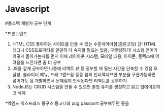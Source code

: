 # Javascript
#풀스택 개발자 공부 단계

*프론트엔드
1) HTML CSS 좋아하는 사이트를 만들 수 있는 수준이어야함(클론코딩)
   단! HTML 태그나 CSS프로퍼티를 일일히 다 숙지할 필요는 없음, 구글링하기!
   시스템 언어가 어떻게 돌아가는지를 먼저 이해
   레이아웃 시스템, 모바일 대응, 아이콘, 플렉스에 어려움을 느낀다면 좀 더 공부
2) JS를 깊게 공부하면 나중에 리액트 뷰 등 공부할 때 훨씬 시간을 단축할 수 있음
   모달창, 슬라이더 메뉴, 드래그엔드랍 등등 웹의 인터랙티브한 부분을 구현가능하면 넘어가도 됨
   개발하면서 문제점이 인식된다면 리액트를 공부하기
3) NodeJS는 CRUD 시스템을 만들 수 있으면 졸업
   유저를 생성하고 읽고 업데이트하고 삭제

*백엔드
익스프레스 몽구스 몽고디비 pug passport 공부해두면 좋음


